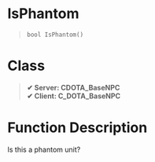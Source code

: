 # IsPhantom
> `bool IsPhantom()`
# Class
> __✔ Server: CDOTA_BaseNPC__  
> __✔ Client: C_DOTA_BaseNPC__  
# Function Description
Is this a phantom unit?
